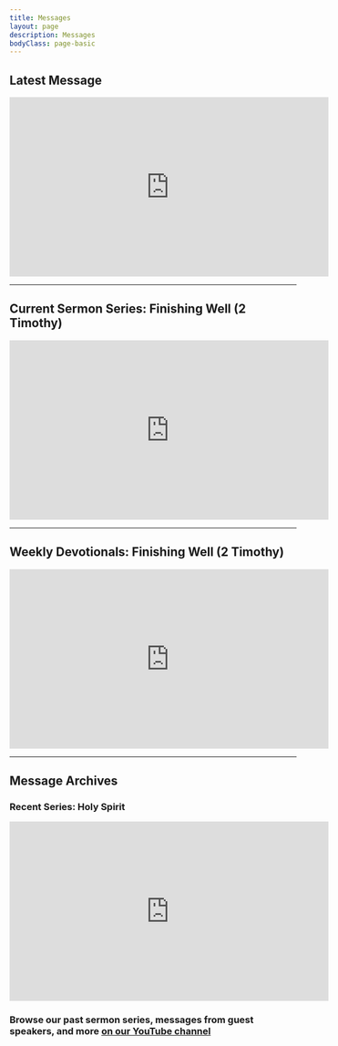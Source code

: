 ```yaml
---
title: Messages
layout: page
description: Messages
bodyClass: page-basic
---
```


## Latest Message
<iframe width="560" height="315" src="https://www.youtube.com/embed/aGo0iBlKutI" title="YouTube video player" frameborder="0" allow="accelerometer; autoplay; clipboard-write; encrypted-media; gyroscope; picture-in-picture; web-share" allowfullscreen></iframe>

-----

## Current Sermon Series: Finishing Well (2 Timothy)
<iframe width="560" height="315" src="https://www.youtube.com/embed/videoseries?list=PLyvmJflOnKP99wVZjLSWqREirDkL6taBl" title="YouTube video player" frameborder="0" allow="accelerometer; autoplay; clipboard-write; encrypted-media; gyroscope; picture-in-picture; web-share" allowfullscreen></iframe>

-----

## Weekly Devotionals: Finishing Well (2 Timothy)
<iframe width="560" height="315" src="https://www.youtube.com/embed/videoseries?list=PLyvmJflOnKP-a_Rwjkd45f6t-4BwY-YZY" title="YouTube video player" frameborder="0" allow="accelerometer; autoplay; clipboard-write; encrypted-media; gyroscope; picture-in-picture; web-share" allowfullscreen></iframe>

-----

## Message Archives
### Recent Series: Holy Spirit
<iframe width="560" height="315" src="https://www.youtube.com/embed/videoseries?list=PLyvmJflOnKP-Qsbj6t50fS8wwb3_-1G3Z" title="YouTube video player" frameborder="0" allow="accelerometer; autoplay; clipboard-write; encrypted-media; gyroscope; picture-in-picture; web-share" allowfullscreen></iframe>

### Browse our past sermon series, messages from guest speakers, and more [on our YouTube channel](https://www.youtube.com/@bluecoursecommunitychurch/featured)
